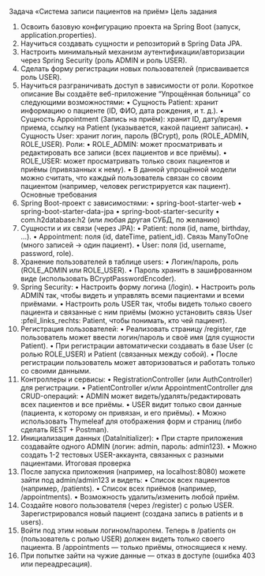 Задача «Cистема записи пациентов на приём»
Цель задания
1.	Освоить базовую конфигурацию проекта на Spring Boot (запуск, application.properties).
2.	Научиться создавать сущности и репозиторий в Spring Data JPA.
3.	Настроить минимальный механизм аутентификации/авторизации через Spring Security (роль ADMIN и роль USER).
4.	Сделать форму регистрации новых пользователей (присваивается роль USER).
5.	Научиться разграничивать доступ в зависимости от роли.
Короткое описание
Вы создаёте веб-приложение “Упрощённая больница” со следующими возможностями:
•	Сущность Patient: хранит информацию о пациенте (ID, ФИО, дата рождения, и т. д.).
•	Сущность Appointment (Запись на приём): хранит ID, дату/время приема, ссылку на Patient (указывается, какой пациент записан).
•	Сущность User: хранит логин, пароль (BCrypt), роль (ROLE_ADMIN, ROLE_USER).
Роли:
•	ROLE_ADMIN: может просматривать и редактировать все записи (всех пациентов и все приёмы).
•	ROLE_USER: может просматривать только своих пациентов и приёмы (привязанных к нему).
•	В данной упрощённой модели можно считать, что каждый пользователь связан со своим пациентом (например, человек регистрируется как пациент).
Основные требования
1.	Spring Boot-проект с зависимостями:
•	spring-boot-starter-web
•	spring-boot-starter-data-jpa
•	spring-boot-starter-security
•	com.h2database:h2 (или любая другая СУБД, по желанию)
2.	Сущности и их связи (через JPA):
•	Patient: поля (id, name, birthday, …).
•	Appointment: поля (id, dateTime, patient_id). Связь ManyToOne (много записей -> один пациент).
•	User: поля (id, username, password, role).
3.	Хранение пользователей в таблице users:
•	Логин/пароль, роль (ROLE_ADMIN или ROLE_USER).
•	Пароль хранить в зашифрованном виде (использовать BCryptPasswordEncoder).
4.	Spring Security:
•	Настроить форму логина (/login).
•	Настроить роль ADMIN так, чтобы видеть и управлять всеми пациентами и всеми приёмами.
•	Настроить роль USER так, чтобы видеть только своего пациента и связанные с ним приёмы (можно установить связь User :pfeil_links_rechts: Patient, чтобы понимать, кто чей пациент).
5.	Регистрация пользователей:
•	Реализовать страницу /register, где пользователь может ввести логин/пароль и своё имя (для сущности Patient).
•	При регистрации автоматически создавать в базе User (с ролью ROLE_USER) и Patient (связанных между собой).
•	После регистрации пользователь может авторизоваться и работать только со своими данными.
6.	Контроллеры и сервисы:
•	RegistrationController (или AuthController) для регистрации.
•	PatientController и/или AppointmentController для CRUD-операций:
•	ADMIN может видеть/удалять/редактировать всех пациентов и все приёмы.
•	USER видит только свои данные (пациента, к которому он привязан, и его приёмы).
•	Можно использовать Thymeleaf для отображения форм и страниц (либо сделать REST + Postman).
7.	Инициализация данных (DataInitializer):
•	При старте приложения создавайте одного ADMIN (логин: admin, пароль: admin123).
•	Можно создать 1-2 тестовых USER-аккаунта, связанных с разными пациентами.
Итоговая проверка
1.	После запуска приложения (например, на localhost:8080) можете зайти под admin/admin123 и видеть:
•	Список всех пациентов (например, /patients).
•	Список всех приёмов (например, /appointments).
•	Возможность удалить/изменить любой приём.
2.	Создайте нового пользователя (через /register) с ролью USER. Зарегистрировался новый пациент (создана запись в patients и в users).
3.	Войти под этим новым логином/паролем. Теперь в /patients он (пользователь с ролью USER) должен видеть только своего пациента. В /appointments — только приёмы, относящиеся к нему.
4.	При попытке зайти на чужие данные — отказ в доступе (ошибка 403 или переадресация).